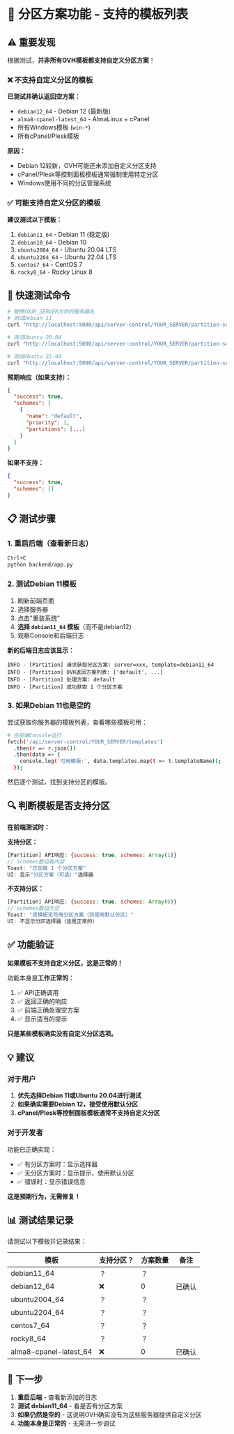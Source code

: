 # 🎯 分区方案功能 - 支持的模板列表

## ⚠️ 重要发现

根据测试，**并非所有OVH模板都支持自定义分区方案**！

### ❌ 不支持自定义分区的模板

**已测试并确认返回空方案：**
- `debian12_64` - Debian 12 (最新版)
- `alma8-cpanel-latest_64` - AlmaLinux + cPanel
- 所有Windows模板 (`win-*`)
- 所有cPanel/Plesk模板

**原因：**
- Debian 12较新，OVH可能还未添加自定义分区支持
- cPanel/Plesk等控制面板模板通常强制使用特定分区
- Windows使用不同的分区管理系统

### ✅ 可能支持自定义分区的模板

**建议测试以下模板：**
1. `debian11_64` - Debian 11 (稳定版)
2. `debian10_64` - Debian 10
3. `ubuntu2004_64` - Ubuntu 20.04 LTS
4. `ubuntu2204_64` - Ubuntu 22.04 LTS
5. `centos7_64` - CentOS 7
6. `rocky8_64` - Rocky Linux 8

## 🧪 快速测试命令

```bash
# 替换YOUR_SERVER为你的服务器名
# 测试Debian 11
curl "http://localhost:5000/api/server-control/YOUR_SERVER/partition-schemes?templateName=debian11_64"

# 测试Ubuntu 20.04
curl "http://localhost:5000/api/server-control/YOUR_SERVER/partition-schemes?templateName=ubuntu2004_64"

# 测试Ubuntu 22.04
curl "http://localhost:5000/api/server-control/YOUR_SERVER/partition-schemes?templateName=ubuntu2204_64"
```

**预期响应（如果支持）：**
```json
{
  "success": true,
  "schemes": [
    {
      "name": "default",
      "priority": 1,
      "partitions": [...]
    }
  ]
}
```

**如果不支持：**
```json
{
  "success": true,
  "schemes": []
}
```

## 📋 测试步骤

### 1. 重启后端（查看新日志）
```bash
Ctrl+C
python backend/app.py
```

### 2. 测试Debian 11模板

1. 刷新前端页面
2. 选择服务器
3. 点击"重装系统"
4. **选择 `debian11_64` 模板**（而不是debian12）
5. 观察Console和后端日志

**新的后端日志应该显示：**
```
INFO - [Partition] 请求获取分区方案: server=xxx, template=debian11_64
INFO - [Partition] OVH返回方案列表: ['default', ...]
INFO - [Partition] 处理方案: default
INFO - [Partition] 成功获取 1 个分区方案
```

### 3. 如果Debian 11也是空的

尝试获取你服务器的模板列表，查看哪些模板可用：

```bash
# 在前端Console运行
fetch('/api/server-control/YOUR_SERVER/templates')
  .then(r => r.json())
  .then(data => {
    console.log('可用模板:', data.templates.map(t => t.templateName));
  });
```

然后逐个测试，找到支持分区的模板。

## 🔍 判断模板是否支持分区

**在前端测试时：**

**支持分区：**
```javascript
[Partition] API响应: {success: true, schemes: Array(1)}
// schemes数组有内容
Toast: "已加载 1 个分区方案"
UI: 显示"分区方案（可选）"选择器
```

**不支持分区：**
```javascript
[Partition] API响应: {success: true, schemes: Array(0)}
// schemes数组为空
Toast: "该模板无可用分区方案（将使用默认分区）"
UI: 不显示分区选择器（这是正常的）
```

## ✅ 功能验证

**如果模板不支持自定义分区，这是正常的！**

功能本身是**工作正常的**：
1. ✅ API正确调用
2. ✅ 返回正确的响应
3. ✅ 前端正确处理空方案
4. ✅ 显示适当的提示

**只是某些模板确实没有自定义分区选项。**

## 💡 建议

### 对于用户
1. **优先选择Debian 11或Ubuntu 20.04进行测试**
2. **如果确实需要Debian 12，接受使用默认分区**
3. **cPanel/Plesk等控制面板模板通常不支持自定义分区**

### 对于开发者
功能已正确实现：
- ✅ 有分区方案时：显示选择器
- ✅ 无分区方案时：显示提示，使用默认分区
- ✅ 错误时：显示错误信息

**这是预期行为，无需修复！**

## 📊 测试结果记录

请测试以下模板并记录结果：

| 模板 | 支持分区？ | 方案数量 | 备注 |
|------|-----------|---------|------|
| debian11_64 | ？ | ？ | |
| debian12_64 | ❌ | 0 | 已确认 |
| ubuntu2004_64 | ？ | ？ | |
| ubuntu2204_64 | ？ | ？ | |
| centos7_64 | ？ | ？ | |
| rocky8_64 | ？ | ？ | |
| alma8-cpanel-latest_64 | ❌ | 0 | 已确认 |

## 🎯 下一步

1. **重启后端** - 查看新添加的日志
2. **测试 debian11_64** - 看是否有分区方案
3. **如果仍然是空的** - 这说明OVH确实没有为这些服务器提供自定义分区
4. **功能本身是正常的** - 无需进一步调试
